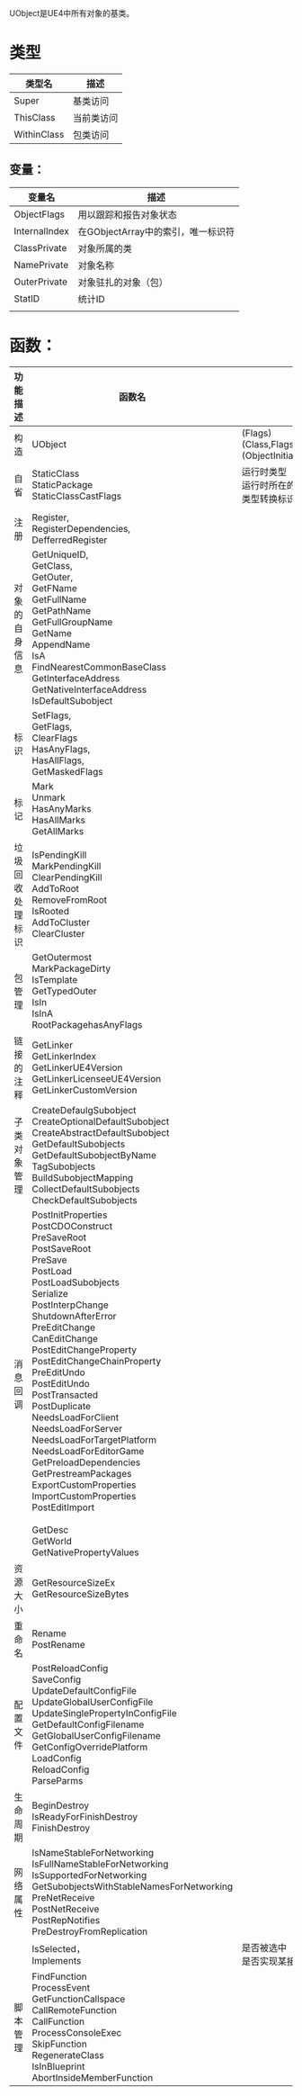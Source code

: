 UObject是UE4中所有对象的基类。

# 类型

| 类型名      | 描述       |
| ----------- | ---------- |
| Super       | 基类访问   |
| ThisClass   | 当前类访问 |
| WithinClass | 包类访问   |



## 变量：

| 变量名        | 描述                               |
| ------------- | ---------------------------------- |
| ObjectFlags   | 用以跟踪和报告对象状态             |
| InternalIndex | 在GObjectArray中的索引，唯一标识符 |
| ClassPrivate  | 对象所属的类                       |
| NamePrivate   | 对象名称                           |
| OuterPrivate  | 对象驻扎的对象（包）               |
| StatID        | 统计ID                             |
|               |                                    |

# 函数：

| 功能描述         | 函数名                                                       | 描述                                                         |
| ---------------- | ------------------------------------------------------------ | ------------------------------------------------------------ |
| 构造             | UObject                                                      | (Flags)<br />(Class,Flags,InternalFlags,Outer,Name)<br />(ObjectInitializer) |
| 自省             | StaticClass<br />StaticPackage<br />StaticClassCastFlags     | 运行时类型<br />运行时所在的包<br />类型转换标识             |
|                  |                                                              |                                                              |
| 注册             | Register,<br />RegisterDependencies,<br />DefferredRegister  |                                                              |
| 对象的自身信息   | GetUniqueID,<br />GetClass,<br />GetOuter,<br />GetFName<br />GetFullName<br />GetPathName<br />GetFullGroupName<br />GetName<br />AppendName<br />IsA<br />FindNearestCommonBaseClass<br />GetInterfaceAddress<br />GetNativeInterfaceAddress<br />IsDefaultSubobject |                                                              |
| 标识             | SetFlags,<br />GetFlags,<br />ClearFlags<br />HasAnyFlags,<br />HasAllFlags,<br />GetMaskedFlags |                                                              |
| 标记             | Mark<br />Unmark<br />HasAnyMarks<br />HasAllMarks<br />GetAllMarks |                                                              |
| 垃圾回收处理标识 | IsPendingKill<br />MarkPendingKill<br />ClearPendingKill<br />AddToRoot<br />RemoveFromRoot<br />IsRooted<br />AddToCluster<br />ClearCluster |                                                              |
| 包管理           | GetOutermost<br />MarkPackageDirty<br />IsTemplate<br />GetTypedOuter<br />IsIn<br />IsInA<br />RootPackagehasAnyFlags |                                                              |
| 链接的注释       | GetLinker<br />GetLinkerIndex<br />GetLinkerUE4Version<br />GetLinkerLicenseeUE4Version<br />GetLinkerCustomVersion |                                                              |
| 子类对象管理     | CreateDefaulgSubobject<br />CreateOptionalDefaultSubobject<br />CreateAbstractDefaultSubobject<br />GetDefaultSubobjects<br />GetDefaultSubobjectByName<br />TagSubobjects<br />BuildSubobjectMapping<br />CollectDefaultSubobjects<br />CheckDefaultSubobjects |                                                              |
| 消息回调         | PostInitProperties<br />PostCDOConstruct<br />PreSaveRoot<br />PostSaveRoot<br />PreSave<br />PostLoad<br />PostLoadSubobjects<br />Serialize<br />PostInterpChange<br />ShutdownAfterError<br />PreEditChange<br />CanEditChange<br />PostEditChangeProperty<br />PostEditChangeChainProperty<br />PreEditUndo<br />PostEditUndo<br />PostTransacted<br />PostDuplicate<br />NeedsLoadForClient<br />NeedsLoadForServer<br />NeedsLoadForTargetPlatform<br />NeedsLoadForEditorGame<br />GetPreloadDependencies<br />GetPrestreamPackages<br />ExportCustomProperties<br />ImportCustomProperties<br />PostEditImport<br /><br />GetDesc<br />GetWorld<br />GetNativePropertyValues<br /> |                                                              |
| 资源大小         | GetResourceSizeEx<br />GetResourceSizeBytes                  |                                                              |
| 重命名           | Rename<br />PostRename                                       |                                                              |
| 配置文件         | PostReloadConfig<br />SaveConfig<br />UpdateDefaultConfigFile<br />UpdateGlobalUserConfigFile<br />UpdateSinglePropertyInConfigFile<br />GetDefaultConfigFilename<br />GetGlobalUserConfigFilename<br />GetConfigOverridePlatform<br />LoadConfig<br />ReloadConfig<br />ParseParms |                                                              |
| 生命周期         | BeginDestroy<br />IsReadyForFinishDestroy<br />FinishDestroy |                                                              |
| 网络属性         | IsNameStableForNetworking<br />IsFullNameStableForNetworking<br />IsSupportedForNetworking<br />GetSubobjectsWithStableNamesForNetworking<br />PreNetReceive<br />PostNetReceive<br />PostRepNotifies<br />PreDestroyFromReplication |                                                              |
|                  | IsSelected，<br />Implements                                 | 是否被选中<br />是否实现某接口                               |
| 脚本管理         | FindFunction<br />ProcessEvent<br />GetFunctionCallspace<br />CallRemoteFunction<br />CallFunction<br />ProcessConsoleExec<br />SkipFunction<br />RegenerateClass<br />IsInBlueprint<br />AbortInsideMemberFunction |                                                              |



